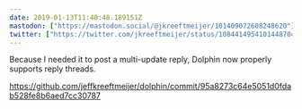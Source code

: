 ```yaml
---
date: 2019-01-13T11:40:48.189151Z
mastodon: ["https://mastodon.social/@jkreeftmeijer/101409072608248620"]
twitter: ["https://twitter.com/jkreeftmeijer/status/1084414954101448704"]
---
```

Because I needed it to post a multi-update reply, Dolphin now properly supports reply threads. 

<https://github.com/jeffkreeftmeijer/dolphin/commit/95a8273c64e5051d0fdab528fe8b6aed7cc30787>
